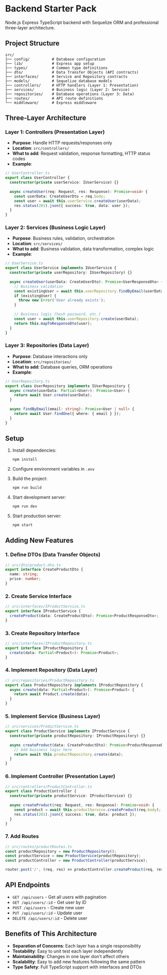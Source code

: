 # Backend Starter Pack

Node.js Express TypeScript backend with Sequelize ORM and professional three-layer architecture.

## Project Structure

```
src/
├── config/          # Database configuration
├── lib/             # Express app setup
├── types/           # Common type definitions
├── dto/             # Data Transfer Objects (API contracts)
├── interfaces/      # Service and Repository contracts
├── models/          # Sequelize database models
├── controllers/     # HTTP handlers (Layer 1: Presentation)
├── services/        # Business logic (Layer 2: Service)
├── repositories/    # Database operations (Layer 3: Data)
├── routes/          # API route definitions
└── middleware/      # Express middleware
```

## Three-Layer Architecture

### Layer 1: Controllers (Presentation Layer)
- **Purpose**: Handle HTTP requests/responses only
- **Location**: `src/controllers/`
- **What to add**: Request validation, response formatting, HTTP status codes
- **Example**:
```typescript
// UserController.ts
export class UserController {
  constructor(private userService: IUserService) {}
  
  async createUser(req: Request, res: Response): Promise<void> {
    const userData: CreateUserDto = req.body;
    const user = await this.userService.createUser(userData);
    res.status(201).json({ success: true, data: user });
  }
}
```

### Layer 2: Services (Business Logic Layer)
- **Purpose**: Business rules, validation, orchestration
- **Location**: `src/services/`
- **What to add**: Business validation, data transformation, complex logic
- **Example**:
```typescript
// UserService.ts
export class UserService implements IUserService {
  constructor(private userRepository: IUserRepository) {}
  
  async createUser(userData: CreateUserDto): Promise<UserResponseDto> {
    // Business validation
    const existingUser = await this.userRepository.findByEmail(userData.email);
    if (existingUser) {
      throw new Error('User already exists');
    }
    
    // Business logic (hash password, etc.)
    const user = await this.userRepository.create(userData);
    return this.mapToResponseDto(user);
  }
}
```

### Layer 3: Repositories (Data Layer)
- **Purpose**: Database interactions only
- **Location**: `src/repositories/`
- **What to add**: Database queries, ORM operations
- **Example**:
```typescript
// UserRepository.ts
export class UserRepository implements IUserRepository {
  async create(userData: Partial<User>): Promise<User> {
    return await User.create(userData);
  }
  
  async findByEmail(email: string): Promise<User | null> {
    return await User.findOne({ where: { email } });
  }
}
```

## Setup

1. Install dependencies:
   ```bash
   npm install
   ```

2. Configure environment variables in `.env`

3. Build the project:
   ```bash
   npm run build
   ```

4. Start development server:
   ```bash
   npm run dev
   ```

5. Start production server:
   ```bash
   npm start
   ```

## Adding New Features

### 1. Define DTOs (Data Transfer Objects)
```typescript
// src/dto/product.dto.ts
export interface CreateProductDto {
  name: string;
  price: number;
}
```

### 2. Create Service Interface
```typescript
// src/interfaces/IProductService.ts
export interface IProductService {
  createProduct(data: CreateProductDto): Promise<ProductResponseDto>;
}
```

### 3. Create Repository Interface
```typescript
// src/interfaces/IProductRepository.ts
export interface IProductRepository {
  create(data: Partial<Product>): Promise<Product>;
}
```

### 4. Implement Repository (Data Layer)
```typescript
// src/repositories/ProductRepository.ts
export class ProductRepository implements IProductRepository {
  async create(data: Partial<Product>): Promise<Product> {
    return await Product.create(data);
  }
}
```

### 5. Implement Service (Business Layer)
```typescript
// src/services/ProductService.ts
export class ProductService implements IProductService {
  constructor(private productRepository: IProductRepository) {}
  
  async createProduct(data: CreateProductDto): Promise<ProductResponseDto> {
    // Add business logic here
    return await this.productRepository.create(data);
  }
}
```

### 6. Implement Controller (Presentation Layer)
```typescript
// src/controllers/ProductController.ts
export class ProductController {
  constructor(private productService: IProductService) {}
  
  async createProduct(req: Request, res: Response): Promise<void> {
    const product = await this.productService.createProduct(req.body);
    res.status(201).json({ success: true, data: product });
  }
}
```

### 7. Add Routes
```typescript
// src/routes/productRoutes.ts
const productRepository = new ProductRepository();
const productService = new ProductService(productRepository);
const productController = new ProductController(productService);

router.post('/', (req, res) => productController.createProduct(req, res));
```

## API Endpoints

- `GET /api/users` - Get all users with pagination
- `GET /api/users/:id` - Get user by ID
- `POST /api/users` - Create new user
- `PUT /api/users/:id` - Update user
- `DELETE /api/users/:id` - Delete user

## Benefits of This Architecture

- **Separation of Concerns**: Each layer has a single responsibility
- **Testability**: Easy to unit test each layer independently
- **Maintainability**: Changes in one layer don't affect others
- **Scalability**: Easy to add new features following the same pattern
- **Type Safety**: Full TypeScript support with interfaces and DTOs